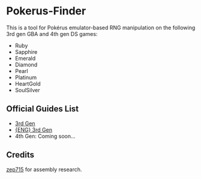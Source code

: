 # Pokerus-Finder
This is a tool for Pokérus emulator-based RNG manipulation on the following 3rd gen GBA and 4th gen DS games:

* Ruby
* Sapphire
* Emerald
* Diamond
* Pearl
* Platinum
* HeartGold
* SoulSilver

## Official Guides List

* [3rd Gen](https://devonstudios.it/2020/11/20/pokerus-finder/)
* [{ENG} 3rd Gen](https://devonstudios.it/2021/03/31/eng-pokerus-finder/)
* 4th Gen: Coming soon...


## Credits
[zep715](https://github.com/zep715) for assembly research.
